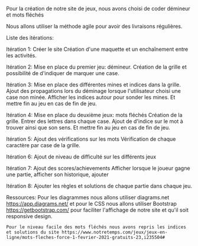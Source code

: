 Pour la création de notre site de jeux, nous avons choisi de coder démineur et mots fléchés

Nous allons utiliser la méthode agile pour avoir des livraisons régulières.

Liste des itérations:

Itération 1: Créer le site
    Création d'une maquette et un enchaînement entre les activités.

Itération 2: Mise en place du premier jeu: démineur.
    Création de la grille et possibilité de d'indiquer de marquer une case.

Itération 3: Mise en place des différentes mines et indices dans la grille.
    Ajout des propagations lors du déminage lorsque l'utilisateur choisi une case non minée.
    Afficher les indices autour pour sonder les mines. 
    Et mettre fin au jeu en cas de fin de jeu.

Itération 4: Mise en place du deuxième jeux: mots fléchés
    Création de la grille.
    Entrer des lettres dans chaque case.
    Ajout de d'indice sur le mot à trouver ainsi que son sens.
    Et mettre fin au jeu en cas de fin de jeu.

Itération 5: Ajout des vérifications sur les mots
    Vérification de chaque caractère par case de la grille.

Itération 6: Ajout de niveau de difficulté sur les différents jeux

Itération 7: Ajout des scores/achievements
    Afficher lorsque le joueur gagne une partie, afficher son historique, ajouter

Itération 8: Ajouter les règles et solutions de chaque partie dans chaque jeu.


Ressources:
    Pour les diagrammes nous allons utiliser diagrams.net https://app.diagrams.net/ et pour le CSS nous allons utiliser Bootstrap https://getbootstrap.com/ pour faciliter l'affichage de notre site et qu'il soit responsive design.

    Pour le niveau facile des mots fléchés nous avons repris les indices et solutions du site https://www.notretemps.com/jeux/jeux-en-ligne/mots-fleches-force-1-fevrier-2021-gratuits-23,i235504#
    
